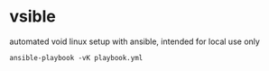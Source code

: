 # vsible
automated void linux setup with ansible, intended for local use only

`ansible-playbook -vK playbook.yml`
